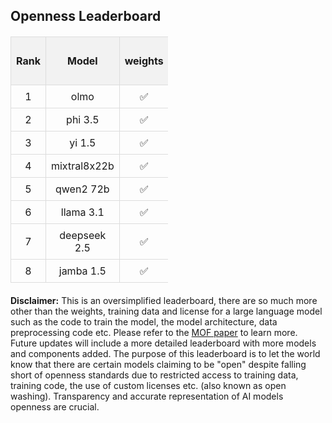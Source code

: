 <!DOCTYPE html>
<html lang="en">
<head>
    <meta charset="UTF-8">
    <meta name="viewport" content="width=device-width, initial-scale=1.0">
    <title>Openness Leaderboard</title>
    <style>
        table {
            width: 50%;
            border-collapse: collapse;
            margin: 20px 0;
        }
        th, td {
            border: 1px solid #ddd;
            padding: 8px;
            text-align: center;
        }
        th {
            background-color: #f2f2f2;
        }
    </style>
</head>
<body>

<h2>Openness Leaderboard</h2>

<table>
    <thead>
        <tr>
            <th>Rank</th>
            <th>Model</th>
            <th>weights</th>
            <th>data</th>
            <th>open source license</th>
            <th>Organization</th>
        </tr>
    </thead>
    <tbody>
        <tr>
            <td>1</td>
            <td>olmo</td>
            <td>✅</td>
            <td>✅</td>
            <td>✅</td>
            <td>AllenAI (AI2)</td>
        </tr>
        <tr>
            <td>2</td>
            <td>phi 3.5</td>
            <td>✅</td>
            <td>❌</td>
            <td>✅</td>
            <td>Microsoft</td>
        </tr>
        <tr>
            <td>3</td>
            <td>yi 1.5</td>
            <td>✅</td>
            <td>❌</td>
            <td>✅</td>
            <td>01.ai</td>
        </tr>
        <tr>
            <td>4</td>
            <td>mixtral8x22b</td>
            <td>✅</td>
            <td>❌</td>
            <td>✅</td>
            <td>Mistral</td>
        </tr>
        <tr>
            <td>5</td>
            <td>qwen2 72b</td>
            <td>✅</td>
            <td>❌</td>
            <td>❌</td>
            <td>Alibaba</td>
        </tr>
        <tr>
            <td>6</td>
            <td>llama 3.1</td>
            <td>✅</td>
            <td>❌</td>
            <td>❌</td>
            <td>Meta</td>
        </tr>
        <tr>
            <td>7</td>
            <td>deepseek 2.5</td>
            <td>✅</td>
            <td>❌</td>
            <td>❌</td>
            <td>Deepseek</td>
        </tr>
        <tr>
            <td>8</td>
            <td>jamba 1.5</td>
            <td>✅</td>
            <td>❌</td>
            <td>❌</td>
            <td>AI21 Labs</td>
        </tr>
    </tbody>
</table>
<p><strong>Disclaimer:</strong> This is an oversimplified leaderboard, there are so much more other than the weights, training data and license for a large language model such as the code to train the model, the model architecture, data preprocessing code etc. Please refer to the <a href="https://arxiv.org/pdf/2403.13784">MOF paper</a> to learn more. Future updates will include a more detailed leaderboard with more models and components added. The purpose of this leaderboard is to let the world know that there are certain models claiming to be "open" despite falling short of openness  standards due to restricted access to training data, training code, the use of custom licenses etc.  (also known as open washing). Transparency and accurate representation of AI models openness are crucial.</p>
</body>
</html>
